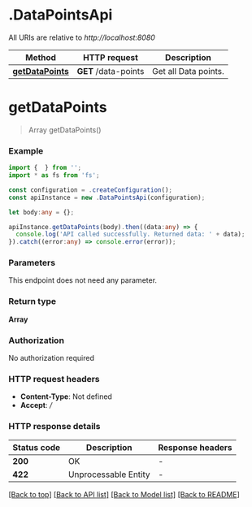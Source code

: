 # .DataPointsApi

All URIs are relative to *http://localhost:8080*

Method | HTTP request | Description
------------- | ------------- | -------------
[**getDataPoints**](DataPointsApi.md#getDataPoints) | **GET** /data-points | Get all Data points.


# **getDataPoints**
> Array<DataPointMetadata> getDataPoints()


### Example


```typescript
import {  } from '';
import * as fs from 'fs';

const configuration = .createConfiguration();
const apiInstance = new .DataPointsApi(configuration);

let body:any = {};

apiInstance.getDataPoints(body).then((data:any) => {
  console.log('API called successfully. Returned data: ' + data);
}).catch((error:any) => console.error(error));
```


### Parameters
This endpoint does not need any parameter.


### Return type

**Array<DataPointMetadata>**

### Authorization

No authorization required

### HTTP request headers

 - **Content-Type**: Not defined
 - **Accept**: */*


### HTTP response details
| Status code | Description | Response headers |
|-------------|-------------|------------------|
**200** | OK |  -  |
**422** | Unprocessable Entity |  -  |

[[Back to top]](#) [[Back to API list]](README.md#documentation-for-api-endpoints) [[Back to Model list]](README.md#documentation-for-models) [[Back to README]](README.md)


